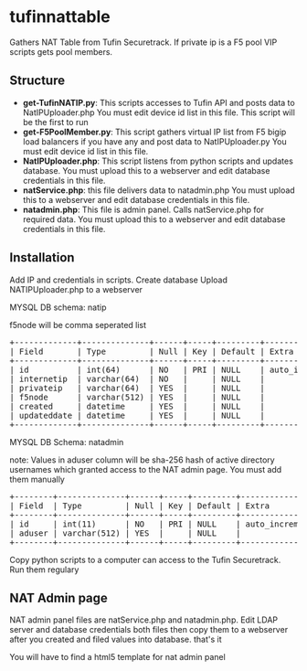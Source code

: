 # tufinnattable
Gathers NAT Table from Tufin Securetrack. If private ip is a F5 pool VIP scripts gets pool members.
<h2>Structure</h2>
<ul>
<li><b>get-TufinNATIP.py</b>: This scripts accesses to Tufin API and posts data to NatIPUploader.php You must edit device id list in this file. This script will be the first to run</li>
<li><b>get-F5PoolMember.py</b>: This script gathers virtual IP list from F5 bigip load balancers if you have any and post data to NatIPUploader.py You must edit device id list in this file. </li>
<li><b>NatIPUploader.php</b>: This script listens from python scripts and updates database. You must upload this to a webserver and  edit database credentials in this file.</li>
<li><b>natService.php</b>: this file delivers data to natadmin.php You must upload this to a webserver and  edit database credentials in this file.</li>
<li><b>natadmin.php</b>: This file is admin panel. Calls natService.php for required data. You must upload this to a webserver and  edit database credentials in this file.</li>
</ul>
<h2>Installation</h2>
<p>Add IP and credentials in scripts. Create database  Upload NATIPUploader.php to a webserver</p>
<p>MYSQL DB schema: natip </p>
<p>f5node will be comma seperated list</p>
<pre>
+-------------+--------------+------+-----+---------+----------------+
| Field       | Type         | Null | Key | Default | Extra          |
+-------------+--------------+------+-----+---------+----------------+
| id          | int(64)      | NO   | PRI | NULL    | auto_increment |
| internetip  | varchar(64)  | NO   |     | NULL    |                |
| privateip   | varchar(64)  | YES  |     | NULL    |                |
| f5node      | varchar(512) | YES  |     | NULL    |                |
| created     | datetime     | YES  |     | NULL    |                |
| updateddate | datetime     | YES  |     | NULL    |                |
+-------------+--------------+------+-----+---------+----------------+
</pre>
<p>MYSQL DB Schema: natadmin</p>
<p>note: Values in aduser column will be sha-256 hash of active directory usernames which granted access to the NAT admin page. You must add them manually</p>
<pre>
+--------+--------------+------+-----+---------+----------------+
| Field  | Type         | Null | Key | Default | Extra          |
+--------+--------------+------+-----+---------+----------------+
| id     | int(11)      | NO   | PRI | NULL    | auto_increment |
| aduser | varchar(512) | YES  |     | NULL    |                |
+--------+--------------+------+-----+---------+----------------+
</pre>
<p>Copy python scripts to a computer can access to the Tufin Securetrack. Run them regulary</p>

<h2>NAT Admin page</h2>
<p>NAT admin panel files are natService.php and natadmin.php. Edit LDAP server and database credentials both files then copy them to a webserver after you created and filed values into database. that's it</p>
<p>You will have to find a html5 template for nat admin panel</p>
